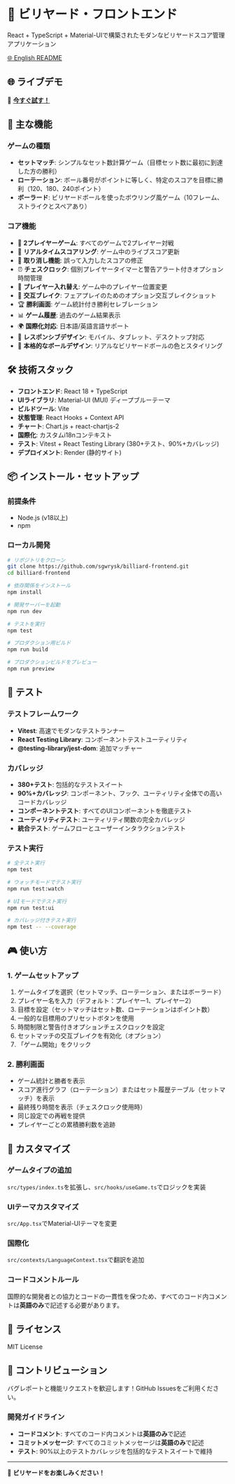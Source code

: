 # 🎱 ビリヤード・フロントエンド

React + TypeScript + Material-UIで構築されたモダンなビリヤードスコア管理アプリケーション

[🌐 English README](README.md)

## 🌐 ライブデモ

🚀 **[今すぐ試す！](https://billiard-frontend.onrender.com)**

## 🚀 主な機能

### ゲームの種類
- **セットマッチ**: シンプルなセット数計算ゲーム（目標セット数に最初に到達した方の勝利）
- **ローテーション**: ボール番号がポイントに等しく、特定のスコアを目標に勝利（120、180、240ポイント）
- **ボーラード**: ビリヤードボールを使ったボウリング風ゲーム（10フレーム、ストライクとスペアあり）

### コア機能
- 👥 **2プレイヤーゲーム**: すべてのゲームで2プレイヤー対戦
- 🎯 **リアルタイムスコアリング**: ゲーム中のライブスコア更新
- 🔄 **取り消し機能**: 誤って入力したスコアの修正
- ⏰ **チェスクロック**: 個別プレイヤータイマーと警告アラート付きオプション時間管理
- 🔄 **プレイヤー入れ替え**: ゲーム中のプレイヤー位置変更
- 🎲 **交互ブレイク**: フェアプレイのためのオプション交互ブレイクショット
- 🏆 **勝利画面**: ゲーム統計付き勝利セレブレーション
- 📊 **ゲーム履歴**: 過去のゲーム結果表示
- 🌍 **国際化対応**: 日本語/英語言語サポート
- 📱 **レスポンシブデザイン**: モバイル、タブレット、デスクトップ対応
- 🎨 **本格的なボールデザイン**: リアルなビリヤードボールの色とスタイリング

## 🛠️ 技術スタック

- **フロントエンド**: React 18 + TypeScript
- **UIライブラリ**: Material-UI (MUI) ディープブルーテーマ
- **ビルドツール**: Vite
- **状態管理**: React Hooks + Context API
- **チャート**: Chart.js + react-chartjs-2
- **国際化**: カスタムi18nコンテキスト
- **テスト**: Vitest + React Testing Library (380+テスト、90%+カバレッジ)
- **デプロイメント**: Render (静的サイト)

## 📦 インストール・セットアップ

### 前提条件
- Node.js (v18以上)
- npm

### ローカル開発
```bash
# リポジトリをクローン
git clone https://github.com/sgwrysk/billiard-frontend.git
cd billiard-frontend

# 依存関係をインストール
npm install

# 開発サーバーを起動
npm run dev

# テストを実行
npm test

# プロダクション用ビルド
npm run build

# プロダクションビルドをプレビュー
npm run preview
```

## 🧪 テスト

### テストフレームワーク
- **Vitest**: 高速でモダンなテストランナー
- **React Testing Library**: コンポーネントテストユーティリティ
- **@testing-library/jest-dom**: 追加マッチャー

### カバレッジ
- **380+テスト**: 包括的なテストスイート
- **90%+カバレッジ**: コンポーネント、フック、ユーティリティ全体での高いコードカバレッジ
- **コンポーネントテスト**: すべてのUIコンポーネントを徹底テスト
- **ユーティリティテスト**: ユーティリティ関数の完全カバレッジ
- **統合テスト**: ゲームフローとユーザーインタラクションテスト

### テスト実行
```bash
# 全テスト実行
npm test

# ウォッチモードでテスト実行
npm run test:watch

# UIモードでテスト実行
npm run test:ui

# カバレッジ付きテスト実行
npm test -- --coverage
```

## 🎮 使い方

### 1. ゲームセットアップ
1. ゲームタイプを選択（セットマッチ、ローテーション、またはボーラード）
2. プレイヤー名を入力（デフォルト：プレイヤー1、プレイヤー2）
3. 目標を設定（セットマッチはセット数、ローテーションはポイント数）
4. 一般的な目標用のプリセットボタンを使用
5. 時間制限と警告付きオプションチェスクロックを設定
6. セットマッチの交互ブレイクを有効化（オプション）
7. 「ゲーム開始」をクリック

### 2. 勝利画面
- ゲーム統計と勝者を表示
- スコア進行グラフ（ローテーション）またはセット履歴テーブル（セットマッチ）を表示
- 最終残り時間を表示（チェスクロック使用時）
- 同じ設定での再戦を提供
- プレイヤーごとの累積勝利数を追跡

## 🔧 カスタマイズ

### ゲームタイプの追加
`src/types/index.ts`を拡張し、`src/hooks/useGame.ts`でロジックを実装

### UIテーマカスタマイズ
`src/App.tsx`でMaterial-UIテーマを変更

### 国際化
`src/contexts/LanguageContext.tsx`で翻訳を追加

### コードコメントルール
国際的な開発者との協力とコードの一貫性を保つため、すべてのコード内コメントは**英語のみ**で記述する必要があります。

## 📄 ライセンス

MIT License

## 🤝 コントリビューション

バグレポートと機能リクエストを歓迎します！GitHub Issuesをご利用ください。

### 開発ガイドライン
- **コードコメント**: すべてのコード内コメントは**英語のみ**で記述
- **コミットメッセージ**: すべてのコミットメッセージは**英語のみ**で記述
- **テスト**: 90%以上のテストカバレッジを包括的なテストスイートで維持

---

🎱 **ビリヤードをお楽しみください！**